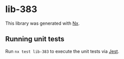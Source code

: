 # lib-383

This library was generated with [Nx](https://nx.dev).

## Running unit tests

Run `nx test lib-383` to execute the unit tests via [Jest](https://jestjs.io).
